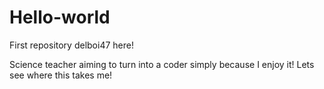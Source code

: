 # Hello-world
First repository
delboi47 here! 

Science teacher aiming to turn into a coder simply because I enjoy it! Lets see where this takes me!
